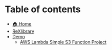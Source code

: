 # Table of contents

* [🏠 Home](http://127.0.0.1:5000/o/HhTfJJOHHF3lfqYUgSrl/s/kcpnrhmQ0syFkwT8z2BF/)
* [ReXlibrary](README.md)
* [Demo](demo/README.md)
  * [AWS Lambda Simple S3 Function Project](Demo/AWS\_Lambda/Readme.md)
